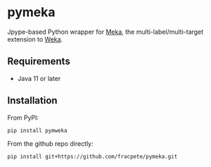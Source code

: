 # pymeka
Jpype-based Python wrapper for [Meka](https://github.com/Waikato/meka), 
the multi-label/multi-target extension to [Weka](https://ml.cms.waikato.ac.nz/weka/).


## Requirements

* Java 11 or later


## Installation

From PyPI:

```bash
pip install pymweka
```

From the github repo directly:

```bash
pip install git+https://github.com/fracpete/pymeka.git
```

